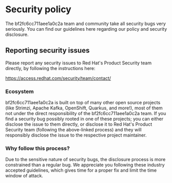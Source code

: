 # Security policy

The bf2fc6cc711aee1a0c2a team and community take all security bugs very seriously.
You can find our guidelines here regarding our policy and security disclosure.

## Reporting security issues

Please report any security issues to Red Hat's Product Security team directly, by following the instructions here:

https://access.redhat.com/security/team/contact/

### Ecosystem

bf2fc6cc711aee1a0c2a is built on top of many other open source projects (like Strimzi, Apache Kafka, OpenShift, Quarkus, and more!), most of them not under the direct responsibility of the bf2fc6cc711aee1a0c2a team.
If you find a security bug possibly rooted in one of these projects; you can either disclose the issue to them directly, or disclose it to Red Hat's Product Security team (following the above-linked process) and they will responsibly disclose the issue to the respective project maintainer.

### Why follow this process?

Due to the sensitive nature of security bugs, the disclosure process is more constrained than a regular bug.
We appreciate you following these industry accepted guidelines, which gives time for a proper fix and limit the time window of attack.
